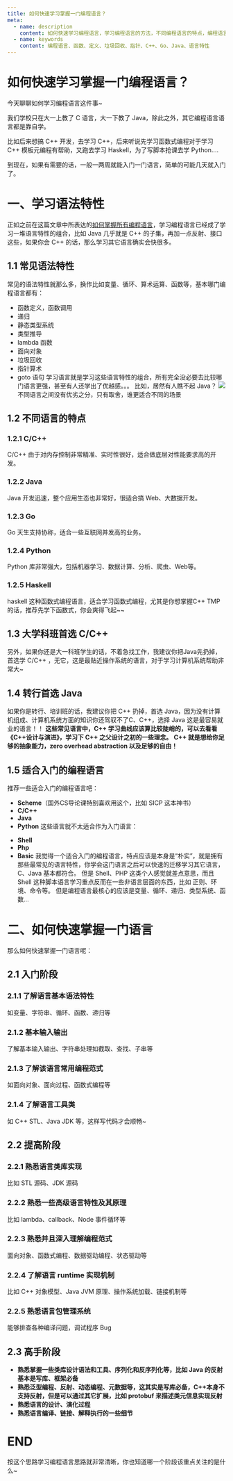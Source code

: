 ```yaml
---
title: 如何快速学习掌握一门编程语言？
meta:
  - name: description
    content: 如何快速学习编程语言，学习编程语言的方法，不同编程语言的特点，编程语言的特性
  - name: keywords
    content: 编程语言、函数、定义、垃圾回收、指针、C++、Go、Java、语言特性
--- 
```


# 如何快速学习掌握一门编程语言？

今天聊聊如何学习编程语言这件事~

我们学校只在大一上教了 C 语言，大一下教了 Java，除此之外，其它编程语言语言都是靠自学。

比如后来想搞 C++ 开发，去学习 C++，后来听说先学习函数式编程对于学习 C++ 模板元编程有帮助，又跑去学习 Haskell，为了写脚本抢课去学 Python....

到现在，如果有需要的话，一般一两周就能入门一门语言，简单的可能几天就入门了。

# 一、学习语法特性
正如之前在这篇文章中所表达的[如何掌握所有编程语言](https://www.yuque.com/csguide/index/gn5cl1c650f33919)，学习编程语言已经成了学习一堆语言特性的组合，比如 Java 几乎就是 C++ 的子集，再加一点反射、接口这些，如果你会 C++ 的话，那么学习其它语言确实会快很多。
## 1.1 常见语法特性
常见的语法特性就那么多，换作比如变量、循环、算术运算、函数等，基本哪门编程语言都有：
- 函数定义，函数调用
- 递归
- 静态类型系统
- 类型推导
- lambda 函数
- 面向对象
- 垃圾回收
- 指针算术
- goto 语句
学习语言就是学习这些语言特性的组合，所有完全没必要去比较哪门语言更强，甚至有人还学出了优越感。。。
比如，居然有人瞧不起 Java？
![](https://cdn.how2cs.cn/gzh/008i3skNgy1gs0qu7n6dbj30ol0ktn04.jpg)
不同语言之间没有优劣之分，只有取舍，谁更适合不同的场景
## 1.2 不同语言的特点
### 1.2.1 C/C++
C/C++ 由于对内存控制非常精准、实时性很好，适合做底层对性能要求高的开发。
### 1.2.2 Java
Java 开发迅速，整个应用生态也非常好，很适合搞 Web、大数据开发。
### 1.2.3 Go
Go 天生支持协称，适合一些互联网并发高的业务。
### 1.2.4 Python
Python 库非常强大，包括机器学习、数据计算、分析、爬虫、Web等。
### 1.2.5 Haskell
haskell 这种函数式编程语言，适合学习函数式编程，尤其是你想掌握C++ TMP 的话，推荐先学下函数式，你会爽得飞起~~
## 1.3 大学科班首选 C/C++
另外，如果你还是大一科班学生的话，不着急找工作，我建议你把Java先扔掉，首选学 C/C++ ，无它，这是最贴近操作系统的语言，对于学习计算机系统帮助非常大~
## 1.4 转行首选 Java
如果你是转行、培训班的话，我建议你把 C++ 扔掉，首选 Java，因为没有计算机组成、计算机系统方面的知识你还驾驭不了C、C++，选择 Java 这是最容易就业的语言！！
**这些常见语言中，C++ 学习曲线应该算比较陡峭的，可以去看看《C++设计与演进》，学习下 C++ 之父设计之初的一些理念。**
**C++ 就是想给你足够的抽象能力，zero overhead abstraction 以及足够的自由！**
## 1.5 适合入门的编程语言
推荐一些适合入门的编程语言吧：
- **Scheme**（国外CS导论课特别喜欢用这个，比如 SICP 这本神书）
- **C/C++**
- **Java**
- **Python**
这些语言就不太适合作为入门语言：
* **Shell**
* **Php**
* **Basic**
我觉得一个适合入门的编程语言，特点应该是本身是“朴实”，就是拥有那些最常见的语言特性，你学会这门语言之后可以快速的迁移学习其它语言，C、Java 基本都符合。
但是 Shell、PHP 这类个人感觉就差点意思，而且 Shell 这种脚本语言学习重点反而在一些非语言层面的东西，比如 正则、环境、命令等。
但是编程语言最核心的应该是变量、循环、递归、类型系统、函数...
# 二、如何快速掌握一门语言
那么如何快速掌握一门语言呢：
## 2.1 入门阶段
### 2.1.1 了解语言基本语法特性
如变量、字符串、循环、函数、递归等
### 2.1.2 基本输入输出
了解基本输入输出、字符串处理如截取、查找、子串等
### 2.1.3 了解该语言常用编程范式
如面向对象、面向过程、函数式编程等
### 2.1.4 了解语言工具类
如 C++ STL、Java JDK 等，这样写代码才会顺畅~

## 2.2 提高阶段
### 2.2.1 熟悉语言类库实现
比如 STL 源码、JDK 源码
### 2.2.2 熟悉一些高级语言特性及其原理
比如 lambda、callback、Node 事件循环等
### 2.2.3 熟悉并且深入理解编程范式
面向对象、函数式编程、数据驱动编程、状态驱动等
### 2.2.4 了解语言 runtime 实现机制
比如 C++ 对象模型、Java JVM 原理、操作系统加载、链接机制等
### 2.2.5 熟悉语言包管理系统
能够排查各种编译问题，调试程序 Bug

## 2.3 高手阶段
* **熟悉掌握一些类库设计语法和工具、序列化和反序列化等，比如 Java 的反射基本是写库、框架必备**
* **熟悉泛型编程、反射、动态编程、元数据等，这其实是写库必备，C++本身不支持反射，但是可以通过其它扩展，比如 protobuf 来描述类元信息实现反射**
* **熟悉语言的设计、演化过程**
* **熟悉语言编译、链接、解释执行的一些细节**
# END
按这个思路学习编程语言思路就非常清晰，你也知道哪一个阶段该重点关注的是什么~